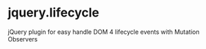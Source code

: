 jquery.lifecycle
================

jQuery plugin for easy handle DOM 4 lifecycle events with Mutation Observers